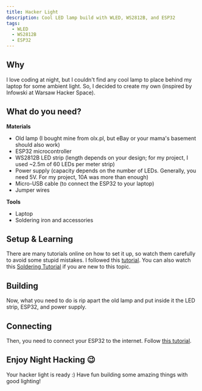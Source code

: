 ```yaml
---
title: Hacker Light
description: Cool LED lamp build with WLED, WS2812B, and ESP32
tags:
  - WLED
  - WS2812B
  - ESP32
---
```


## Why

I love coding at night, but I couldn't find any cool lamp to place behind my laptop for some ambient light. So, I decided to create my own (inspired by Infowski at Warsaw Hacker Space).

## What do you need?

**Materials**
- Old lamp (I bought mine from olx.pl, but eBay or your mama's basement should also work)
- ESP32 microcontroller
- WS2812B LED strip (length depends on your design; for my project, I used ~2.5m of 60 LEDs per meter strip)
- Power supply (capacity depends on the number of LEDs. Generally, you need 5V. For my project, 10A was more than enough)
- Micro-USB cable (to connect the ESP32 to your laptop)
- Jumper wires

**Tools**
- Laptop
- Soldering iron and accessories

## Setup & Learning

There are many tutorials online on how to set it up, so watch them carefully to avoid some stupid mistakes. I followed this [tutorial](https://www.youtube.com/watch?v=exAWzMfmwQ8).
You can also watch this [Soldering Tutorial](https://www.youtube.com/watch?v=apSz3NXYlx8) if you are new to this topic.

## Building

Now, what you need to do is rip apart the old lamp and put inside it the LED strip, ESP32, and power supply.

## Connecting

Then, you need to connect your ESP32 to the internet. Follow [this tutorial](https://www.youtube.com/watch?v=TOEnFKLm9Sw&).

## Enjoy Night Hacking 😉

Your hacker light is ready :) Have fun building some amazing things with good lighting!
